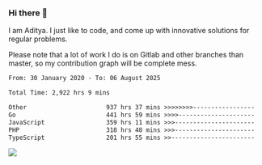 ### Hi there 👋

I am Aditya. I just like to code, and come up with innovative solutions for regular problems.

Please note that a lot of work I do is on Gitlab and other branches than master, so my contribution graph will be complete mess.

<!--START_SECTION:waka-->

```txt
From: 30 January 2020 - To: 06 August 2025

Total Time: 2,922 hrs 9 mins

Other                      937 hrs 37 mins >>>>>>>>-----------------   32.09 %
Go                         441 hrs 59 mins >>>>---------------------   15.13 %
JavaScript                 359 hrs 11 mins >>>----------------------   12.29 %
PHP                        318 hrs 48 mins >>>----------------------   10.91 %
TypeScript                 201 hrs 55 mins >>-----------------------   06.91 %
```

<!--END_SECTION:waka-->

![](https://komarev.com/ghpvc/?username=BrainBuzzer)
